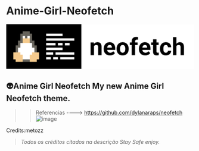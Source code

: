 # Anime-Girl-Neofetch
![image](https://github.com/Ser4ph4/Anime-Girl-Neofetch/blob/main/Neofetch-logo.png)
## 👽️Anime Girl Neofetch My new Anime Girl Neofetch theme. 
>>Referencias ----> https://github.com/dylanaraps/neofetch
![image](https://i.imgur.com/mmUtcxk.png)

Credits:metozz
>*Todos os créditos citados na descrição
Stay Safe enjoy.*


